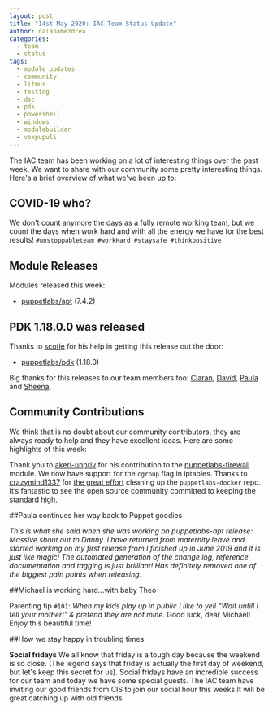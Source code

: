```yaml
---
layout: post
title: "14st May 2020: IAC Team Status Update"
author: daianamezdrea
categories:
  - team
  - status
tags:
  - module updates
  - community
  - litmus
  - testing
  - dsc
  - pdk
  - powershell
  - windows
  - modulebuilder
  - voxpupuli
---
```

The IAC team has been working on a lot of interesting things over the past week. We want to share with our community some pretty interesting things. Here's a brief overview of what we've been up to:

## COVID-19 who?
We don't count anymore the days as a fully remote working team, but we count the days when work hard and with all the energy we have for the best results!
`#unstoppableteam #workHard #staysafe #thinkpositive`

## Module Releases

Modules released this week:
- [puppetlabs/apt](https://github.com/puppetlabs/puppetlabs-apt) (7.4.2)

## PDK 1.18.0.0 was released

Thanks to [scotje](https://github.com/scotje) for his help in getting this release out the door:
- [puppetlabs/pdk](https://github.com/puppetlabs/pdk) (1.18.0)

Big thanks for this releases to our team members too: [Ciaran](https://github.com/sanfrancrisko), [David](https://github.com/david22swan), [Paula](https://github.com/pmcmaw) and [Sheena](https://github.com/sheenaajay).

## Community Contributions

We think that is no doubt about our community contributors, they are always ready to help and they have excellent ideas. Here are some highlights of this week:

Thank you to [akerl-unpriv](https://github.com/akerl-unpriv) for his contribution to the [puppetlabs-firewall](https://github.com/puppetlabs-firewall) module. We now have support for the `cgroup` flag in iptables.
Thanks to [crazymind1337](https://github.com/crazymind1337) for [the great effort](https://github.com/puppetlabs/puppetlabs-docker/pull/607) cleaning up the `puppetlabs-docker` repo. It’s fantastic to see the open source community committed to keeping the standard high.

##Paula continues her way back to Puppet goodies

*This is what she said when she was working on puppetlabs-apt release:
Massive shout out to Danny. I have returned from maternity leave and started working on my first release from I finished up in June 2019 and it is just like magic! The automated generation of the change log, reference documentation and tagging is just brilliant! Has definitely removed one of the biggest pain points when releasing.*

##Michael is working hard...with baby Theo

Parenting tip
`#101`:
*When my kids play up in public I like to yell "Wait untill I tell your mother!" & pretend they are not mine.*
Good luck, dear Michael! Enjoy this beautiful time!


##How we stay happy in troubling times

**Social fridays**
We all know  that friday is a tough day because the weekend is so close. (The legend says that friday is actually the first day of weekend, but let's keep this secret for us). Social fridays have an incredible success for our team and today we have some special guests.
The IAC team have inviting our good friends from CIS to join our social hour this weeks.It will be great catching up with old friends. 












